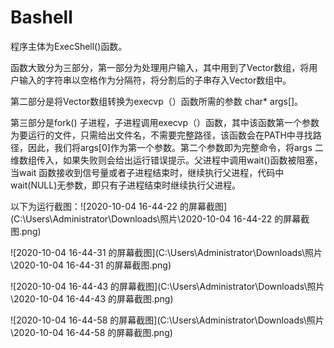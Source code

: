 # Bashell


程序主体为ExecShell()函数。

函数大致分为三部分，第一部分为处理用户输入，其中用到了Vector数组，将用户输入的字符串以空格作为分隔符，将分割后的子串存入Vector数组中。

第二部分是将Vector数组转换为execvp（）函数所需的参数 char* args[]。

第三部分是fork() 子进程，子进程调用execvp（）函数，其中该函数第一个参数为要运行的文件，只需给出文件名，不需要完整路径，该函数会在PATH中寻找路径，因此，我们将args[0]作为第一个参数。第二个参数即为完整命令，将args 二维数组传入，如果失败则会给出运行错误提示。父进程中调用wait()函数被阻塞，当wait 函数接收到信号量或者子进程结束时，继续执行父进程，代码中wait(NULL)无参数，即只有子进程结束时继续执行父进程。

以下为运行截图：![2020-10-04 16-44-22 的屏幕截图](C:\Users\Administrator\Downloads\照片\2020-10-04 16-44-22 的屏幕截图.png)



![2020-10-04 16-44-31 的屏幕截图](C:\Users\Administrator\Downloads\照片\2020-10-04 16-44-31 的屏幕截图.png)



![2020-10-04 16-44-43 的屏幕截图](C:\Users\Administrator\Downloads\照片\2020-10-04 16-44-43 的屏幕截图.png)



![2020-10-04 16-44-58 的屏幕截图](C:\Users\Administrator\Downloads\照片\2020-10-04 16-44-58 的屏幕截图.png)